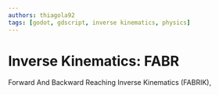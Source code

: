 ```yaml
---
authors: thiagola92
tags: [godot, gdscript, inverse kinematics, physics]
---
```


# Inverse Kinematics: FABR

Forward And Backward Reaching Inverse Kinematics (FABRIK),